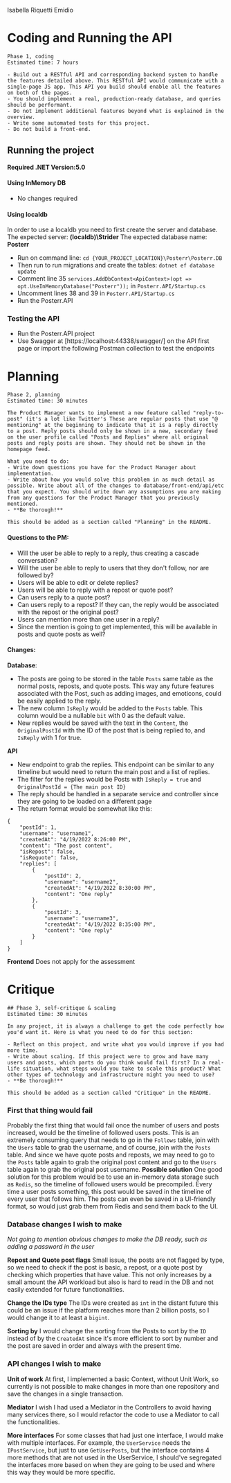 Isabella Riquetti Emidio

# Coding and Running the API
    Phase 1, coding
    Estimated time: 7 hours
    
    - Build out a RESTful API and corresponding backend system to handle the features detailed above. This RESTful API would communicate with a single-page JS app. This API you build should enable all the features on both of the pages.
    - You should implement a real, production-ready database, and queries should be performant.
    - Do not implement additional features beyond what is explained in the overview.
    - Write some automated tests for this project.
    - Do not build a front-end.
 ## Running the project
 **Required .NET Version:5.0**
 
 #### Using InMemory DB
* No changes required

 #### Using localdb
In order to use a localdb you need to first create the server and database.
The expected server: **(localdb)\Strider**
The expected database name: **Posterr**
* Run on command line: `cd {YOUR_PROJECT_LOCATION}\Posterr\Posterr.DB`
* Then run to run migrations and create the tables: `dotnet ef database update`
* Comment line 35 `services.AddDbContext<ApiContext>(opt => opt.UseInMemoryDatabase("Posterr"));` in `Posterr.API/Startup.cs`
* Uncomment lines 38 and 39 in `Posterr.API/Startup.cs`
* Run the Posterr.API


 ### Testing the API
* Run the Posterr.API project
* Use Swagger at [https://localhost:44338/swagger/] on the API first page or import the following Postman collection to test the endpoints

# Planning
    Phase 2, planning
    Estimated time: 30 minutes
    
    The Product Manager wants to implement a new feature called "reply-to-post" (it's a lot like Twitter's These are regular posts that use "@ mentioning" at the beginning to indicate that it is a reply directly to a post. Reply posts should only be shown in a new, secondary feed on the user profile called "Posts and Replies" where all original posts and reply posts are shown. They should not be shown in the homepage feed.
    
    What you need to do:
    - Write down questions you have for the Product Manager about implementation.
    - Write about how you would solve this problem in as much detail as possible. Write about all of the changes to database/front-end/api/etc that you expect. You should write down any assumptions you are making from any questions for the Product Manager that you previously mentioned.
    - **Be thorough!**

    This should be added as a section called "Planning" in the README.
    
#### Questions to the PM:
* Will the user be able to reply to a reply, thus creating a cascade conversation?
* Will the user be able to reply to users that they don't follow, nor are followed by?
* Users will be able to edit or delete replies?
* Users will be able to reply with a repost or quote post?
* Can users reply to a quote post?
* Can users reply to a repost? If they can, the reply would be associated with the repost or the original post?
* Users can mention more than one user in a reply?
* Since the mention is going to get implemented, this will be available in posts and quote posts as well?

#### Changes:
**Database**:
* The posts are going to be stored in the table `Posts` same table as the normal posts, reposts, and quote posts. This way any future features associated with the Post, such as adding images, and emoticons, could be easily applied to the reply.
* The new column `IsReply` would be added to the `Posts` table. This column would be a nullable `bit` with 0 as the default value.
* New replies would be saved with the text in the `Content`, the `OriginalPostId` with the ID of the post that is being replied to, and `IsReply` with 1 for true.

**API**
* New endpoint to grab the replies. This endpoint can be similar to any timeline but would need to return the main post and a list of replies.
* The filter for the replies would be Posts with `IsReply = true` and `OriginalPostId = {The main post ID}`
* The reply should be handled in a separate service and controller since they are going to be loaded on a different page
* The return format would be somewhat like this:
```
{
    "postId": 1,
    "username": "username1",
    "createdAt": "4/19/2022 8:26:00 PM",
    "content": "The post content",
    "isRepost": false,
    "isRequote": false,
	"replies": [
		{
			"postId": 2,
			"username": "username2",
			"createdAt": "4/19/2022 8:30:00 PM",
			"content": "One reply"
		},
		{
			"postId": 3,
			"username": "username3",
			"createdAt": "4/19/2022 8:35:00 PM",
			"content": "One reply"
		}
	]
}

```

**Frontend**
Does not apply for the assessment

# Critique
    ## Phase 3, self-critique & scaling
    Estimated time: 30 minutes
    
    In any project, it is always a challenge to get the code perfectly how you'd want it. Here is what you need to do for this section:
    
    - Reflect on this project, and write what you would improve if you had more time.
    - Write about scaling. If this project were to grow and have many users and posts, which parts do you think would fail first? In a real-life situation, what steps would you take to scale this product? What other types of technology and infrastructure might you need to use?
    - **Be thorough!**
    
    This should be added as a section called "Critique" in the README.

### First that thing would fail
Probably the first thing that would fail once the number of users and posts increased, would be the timeline of followed users posts.
This is an extremely consuming query that needs to go in the `Follows` table, join with the `Users` table to grab the username, and of course, join with the `Posts` table. And since we have quote posts and reposts, we may need to go to the `Posts` table again to grab the original post content and go to the `Users` table again to grab the original post username.
**Possible solution**
One good solution for this problem would be to use an in-memory data storage such as `Redis`, so the timeline of followed users would be precompiled.
Every time a user posts something, this post would be saved in the timeline of every user that follows him. The posts can even be saved in a UI-friendly format, so would just grab them from Redis and send them back to the UI.

### Database changes I wish to make
*Not going to mention obvious changes to make the DB ready, such as adding a password in the user*

**Repost and Quote post flags**
Small issue, the posts are not flagged by type, so we need to check if the post is basic, a repost, or a quote post by checking which properties that have value. This not only increases by a small amount the API workload but also is hard to read in the DB and not easily extended for future functionalities.

**Change the IDs type**
The IDs were created as `int` in the distant future this could be an issue if the platform reaches more than 2 billion posts, so I would change it to at least a `bigint`.

**Sorting by**
I would change the sorting from the Posts to sort by the `ID` instead of by the `CreatedAt` since it's more efficient to sort by number and the post are saved in order and always with the present time.


### API changes I wish to make
**Unit of work**
At first, I implemented a basic Context, without Unit Work, so currently is not possible to make changes in more than one repository and save the changes in a single transaction.

**Mediator**
I wish I had used a Mediator in the Controllers to avoid having many services there, so I would refactor the code to use a Mediator to call the functionalities.

**More interfaces**
For some classes that had just one interface, I would make with multiple interfaces. For example, the `UserService` needs the `IPostService`, but just to use `GetUserPosts`, but the interface contains 4 more methods that are not used in the UserService, I should've segregated the interfaces more based on when they are going to be used and where this way they would be more specific.
